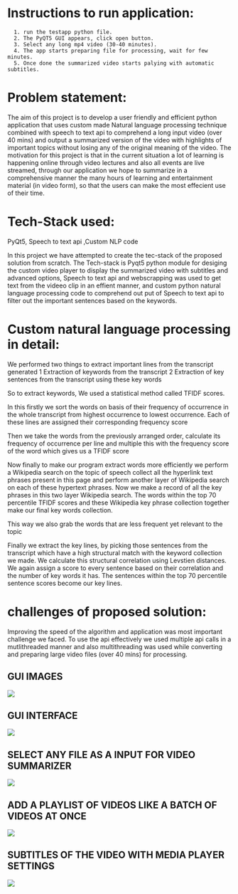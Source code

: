 

# Instructions to run application:

      1. run the testapp python file.
      2. The PyQT5 GUI appears, click open button.
      3. Select any long mp4 video (30-40 minutes). 
      4. The app starts preparing file for processing, wait for few minutes.
      5. Once done the summarized video starts palying with automatic subtitles.

# Problem statement:

The aim of this project is to develop a user friendly and efficient python application that uses custom made Natural language processing technique combined with speech to text api to comprehend a long input video (over 40 mins) and output a summarized version of the video with highlights of important topics without losing any of the original meaning of the video. The motivation for this project is that in the current situation a lot of learning is happening online through video lectures and also all events are live streamed, through our application we hope to summarize in a comprehensive manner the many hours of learning and entertainment material (in video form), so that the users can make the most effecient use of their time.

# Tech-Stack used:

PyQt5, Speech to text api ,Custom NLP code

In this project we have attempted to create the tec-stack of the proposed solution from scratch. The Tech-stack is Pyqt5 python module for desiging the custom video player to display the summarized video with subtitles and advanced options, Speech to text api and webscrapping was used to get text from the videeo clip in an effient manner, and custom python natural language processing code to comprehend out put of Speech to text api to filter out the important sentences based on the keywords. 

# Custom natural language processing in detail:

We performed two things to extract important lines from the transcript generated 
1 Extraction of keywords from the transcript
2 Extraction of key sentences from the transcript using these key words

So to extract keywords, We used a statistical method called TFIDF scores.

In this firstly we sort the words on basis of their frequency of occurrence in the whole transcript from highest occurrence to lowest occurrence. Each of these lines are assigned their corresponding frequency score 

Then we take the words from the previously arranged order, calculate its frequency of occurrence per line and multiple this with the frequency score of the word which gives us a TFIDF score

Now finally to make our program extract words more efficiently we perform a Wikipedia search on the topic of speech collect all the hyperlink text phrases present in this page and perform another layer of Wikipedia search on each of these hypertext phrases. Now we make a record of all the key phrases in this two layer Wikipedia search. The words within the top 70 percentile TFIDF scores and these Wikipedia key phrase collection together make our final key words collection. 

This way we also grab the words that are less frequent yet relevant to the topic

Finally we extract the key lines, by picking those sentences from the transcript which have a high structural match with the keyword collection we made. We calculate this structural correlation using Levstien distances. We again assign a score to every sentence based on their correlation and the number of key words it has.
The  sentences within the top 70 percentile sentence scores become our key lines. 
# challenges of proposed solution:

Improving the speed of the algorithm and application was most important challenge we faced. To use the api effectively we used multiple api calls in a mutlithreaded manner and also multithreading was used while converting and preparing large video files (over 40 mins) for processing.  
## GUI IMAGES
<img src="https://github.com/yuvaraj-06/Tech_Doc/blob/main/img1.JPG?raw=true">

## GUI INTERFACE
<img src="https://github.com/yuvaraj-06/Tech_Doc/blob/main/img3.JPG?raw=true">

## SELECT ANY FILE AS A INPUT FOR VIDEO SUMMARIZER
<img src="https://github.com/yuvaraj-06/Tech_Doc/blob/main/img4.JPG?raw=true">

## ADD A PLAYLIST OF VIDEOS LIKE A BATCH OF VIDEOS AT ONCE
<img src="https://github.com/yuvaraj-06/Tech_Doc/blob/main/img5.JPG?raw=true">

## SUBTITLES OF THE VIDEO WITH MEDIA PLAYER SETTINGS
<img src="https://github.com/yuvaraj-06/Tech_Doc/blob/main/img2.JPG?raw=true">
